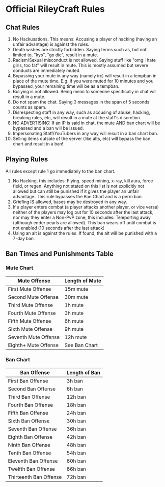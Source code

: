 # Official RileyCraft Rules

## Chat Rules

1) No Hackusations. This means: Accusing a player of hacking (having an unfair advantage) is against the rules.<br/>
2) Death wishes are strictly forbidden. Saying terms such as, but not limited to, "kys", "go die", result in a mute.<br/>
3) Racism/Sexual misconduct is not allowed. Saying stuff like "omg i hate girls, too fat" will result in mute. This is mostly assumed but severe conducts are immediately muted.<br/>
4) Bypassing your mute in any way (namely irc) will result in a tempban in place of the mute time. E.g. if you were muted for 10 minutes and you bypassed, your remaining time will be as a tempban.<br/>
5) Bullying is not allowed. Being mean to someone specifically in chat will result in a mute.<br/>
6) Do not spam the chat. Saying 3 messages in the span of 5 seconds counts as spam.<br/>
7) Disrespecting staff in any way, such as accusing of abuse, hacking, breaking rules, etc, will result in a mute at the staff's discretion.<br/>
8) NO ADVERTISING! If an IP is said in chat, the mute AND ban chart will be bypassed and a ban will be issued.<br/>
9) Impersonating Staff/YouTubers in any way will result in a ban chart ban.<br/>
10) Selling items outside of the server (like alts, etc) will bypass the ban chart and result in a ban!<br/>

## Playing Rules
All rules except rule 1 go immediately to the ban chart.

1) No Hacking, this includes: Flying, speed mining, x-ray, kill aura, force field, or regen. Anything not stated on this list is not explicitly not allowed but can still be punished if it gives the player an unfair advantage. This rule bypasses the Ban Chart and is a perm ban.<br/>
2) Griefing IS allowed, bases may be destroyed in any way.<br/>
3) If a player enters combat (a player attacks another player, or vice versa) neither of the players may log out for 10 seconds after the last attack, nor may they enter a Non-PvP zone, this includes: Teleporting away (although ender pearls are allowed). This ban wears off until combat is not enabled (10 seconds after the last attack)<br/>
4) Using an alt is against the rules. If found, the alt will be punished with a 7-day ban.

## Ban Times and Punishments Table

### Mute Chart

Mute Offense | Length of Mute
--------|-------
First Mute Offense | 15m mute
Second Mute Offense | 30m mute
Third Mute Offense | 1h mute
Fourth Mute Offense | 3h mute
Fifth Mute Offense | 6h mute
Sixth Mute Offense | 9h mute
Seventh Mute Offense | 12h mute
Eighth+ Mute Offense | See Ban Chart

### Ban Chart

Ban Offense | Length of Ban
---------|-------
First Ban Offense | 3h ban
Second Ban Offense | 6h ban
Third Ban Offense | 12h ban
Fourth Ban Offense | 18h ban
Fifth Ban Offense | 24h ban
Sixth Ban Offense | 30h ban
Seventh Ban Offense | 36h ban
Eighth Ban Offense | 42h ban
Ninth Ban Offense | 48h ban
Tenth Ban Offense | 54h ban
Eleventh Ban Offense | 60h ban
Twelfth Ban Offense | 66h ban
Thirteenth Ban Offense | 72h ban
